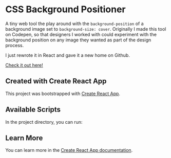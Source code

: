 # CSS Background Positioner
A tiny web tool the play around with the `background-position` of a background image set to `background-size: cover`. Originally I made this tool on Codepen, so that designers I worked with could experiment with the background position on any image they wanted as part of the design process.

I just rewrote it in React and gave it a new home on Github.

[Check it out here!](https://auginator.github.io/css-background-positioner/)

## Created with Create React App
This project was bootstrapped with [Create React App](https://github.com/facebook/create-react-app).

## Available Scripts

In the project directory, you can run:
<!--
### `yarn start`

Runs the app in the development mode.<br />
Open [http://localhost:3000](http://localhost:3000) to view it in the browser.

The page will reload if you make edits.<br />
You will also see any lint errors in the console.

### `yarn test`

Launches the test runner in the interactive watch mode.<br />
See the section about [running tests](https://facebook.github.io/create-react-app/docs/running-tests) for more information.

### `yarn build`

Builds the app for production to the `build` folder.<br />
It correctly bundles React in production mode and optimizes the build for the best performance.

The build is minified and the filenames include the hashes.<br />
Your app is ready to be deployed!

See the section about [deployment](https://facebook.github.io/create-react-app/docs/deployment) for more information. -->

## Learn More

You can learn more in the [Create React App documentation](https://facebook.github.io/create-react-app/docs/getting-started).
<!--
To learn React, check out the [React documentation](https://reactjs.org/).

### Code Splitting

This section has moved here: https://facebook.github.io/create-react-app/docs/code-splitting

### Analyzing the Bundle Size

This section has moved here: https://facebook.github.io/create-react-app/docs/analyzing-the-bundle-size

### Making a Progressive Web App

This section has moved here: https://facebook.github.io/create-react-app/docs/making-a-progressive-web-app

### Advanced Configuration

This section has moved here: https://facebook.github.io/create-react-app/docs/advanced-configuration

### Deployment

This section has moved here: https://facebook.github.io/create-react-app/docs/deployment

### `yarn build` fails to minify

This section has moved here: https://facebook.github.io/create-react-app/docs/troubleshooting#npm-run-build-fails-to-minify -->
